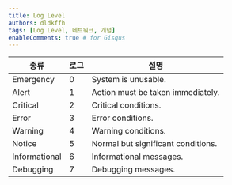 ```yaml
---
title: Log Level
authors: dldkffh
tags: [Log Level, 네트워크, 개념]
enableComments: true # for Gisqus
---
```


| 종류          | 로그 | 설명                               |
| ------------- | ---- | ---------------------------------- |
| Emergency     | 0    | System is unusable.                |
| Alert         | 1    | Action must be taken immediately.  |
| Critical      | 2    | Critical conditions.               |
| Error         | 3    | Error conditions.                  |
| Warning       | 4    | Warning conditions.                |
| Notice        | 5    | Normal but significant conditions. |
| Informational | 6    | Informational messages.            |
| Debugging     | 7    | Debugging messages.                |

<!--truncate-->

